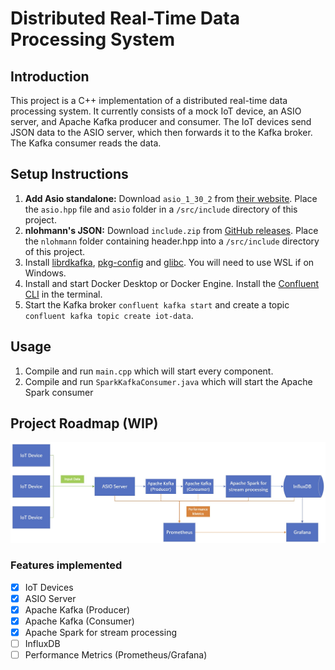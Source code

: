 # Distributed Real-Time Data Processing System

## Introduction
This project is a C++ implementation of a distributed real-time data processing system. It currently consists of a mock IoT device, an ASIO server, and Apache Kafka producer and consumer. The IoT devices send JSON data to the ASIO server, which then forwards it to the Kafka broker. The Kafka consumer reads the data.

## Setup Instructions
1. **Add Asio standalone:** Download `asio_1_30_2` from [their website](https://think-async.com/Asio/Download.html). Place the `asio.hpp` file and `asio` folder in a `/src/include` directory of this project.
2. **nlohmann's JSON:** Download `include.zip` from [GitHub releases](https://github.com/nlohmann/json). Place the `nlohmann` folder containing header.hpp into a `/src/include` directory of this project.
3. Install [librdkafka](https://github.com/confluentinc/librdkafka?tab=readme-ov-file#installation), [pkg-config](https://www.freedesktop.org/wiki/Software/pkg-config/) and [glibc](https://www.gnu.org/software/libc/). You will need to use WSL if on Windows.
4. Install and start Docker Desktop or Docker Engine. Install the [Confluent CLI](https://docs.confluent.io/confluent-cli/current/install.html) in the terminal.
5. Start the Kafka broker ``confluent kafka start`` and create a topic ``confluent kafka topic create iot-data``.

## Usage
1. Compile and run `main.cpp` which will start every component.
2. Compile and run `SparkKafkaConsumer.java` which will start the Apache Spark consumer

## Project Roadmap (WIP)
![Alt Text](images/flowchart.jpg)

### Features implemented
- [x] IoT Devices
- [x] ASIO Server
- [x] Apache Kafka (Producer)
- [x] Apache Kafka (Consumer)
- [x] Apache Spark for stream processing
- [ ] InfluxDB
- [ ] Performance Metrics (Prometheus/Grafana)
